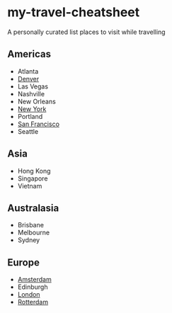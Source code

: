 # my-travel-cheatsheet
A personally curated list places to visit while travelling

## Americas
* Atlanta
* [Denver](denver.md)
* Las Vegas
* Nashville
* New Orleans
* [New York](new-york-city.md)
* Portland
* [San Francisco](san-francisco.md)
* Seattle

## Asia
* Hong Kong
* Singapore
* Vietnam

## Australasia
* Brisbane
* Melbourne
* Sydney

## Europe
* [Amsterdam](amsterdam.md)
* Edinburgh
* [London](london.md)
* [Rotterdam](rotterdam.md)


